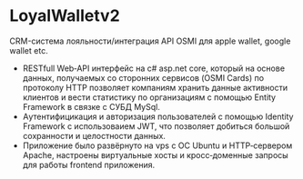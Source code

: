 # LoyalWalletv2

CRM-система лояльности/интеграция API OSMI для apple wallet, google wallet etc. 

* RESTfull Web‑API интерфейс на c# asp.net core, который на основе данных, получаемых со сторонних сервисов (OSMI
Cards) по протоколу HTTP позволяет компаниям хранить данные активности клиентов и вести статистику по организациям c
помощью Entity Framework в связке с СУБД MySql.
* Aутентифицикация и авторизация пользователей с помощью Identity Framework с использоваием JWT, что позволяет
добиться большой сохранности и целостности данных.
* Приложение было развёрнуто на vps с ОС Ubuntu и HTTP‑сервером Apache, настроены виртуальные хосты и кросс‑доменные запросы для
работы frontend приложения.
